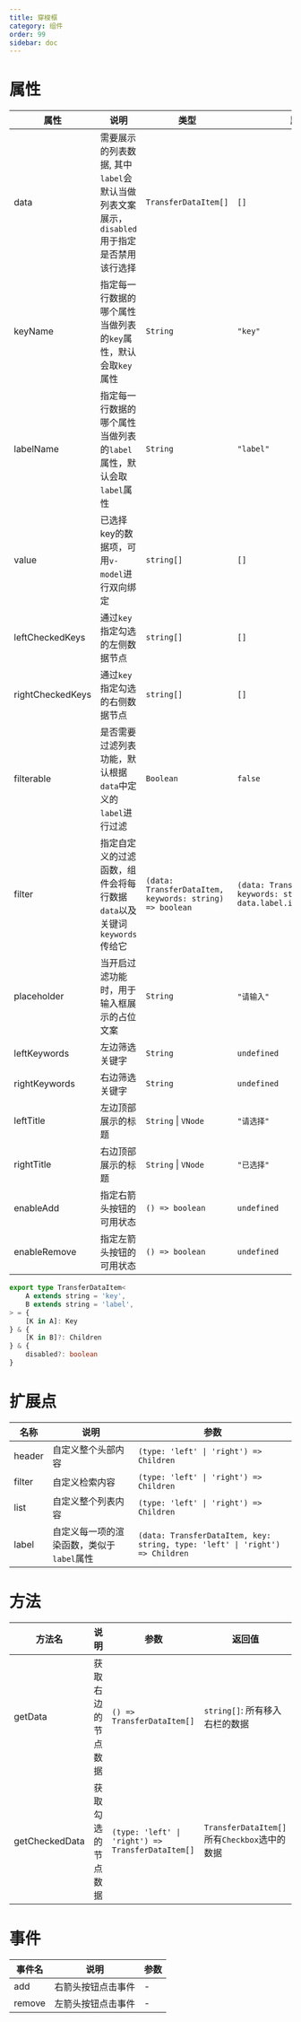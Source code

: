 ```yaml
---
title: 穿梭框
category: 组件
order: 99 
sidebar: doc
---
```


# 属性

| 属性 | 说明 | 类型 | 默认值 |
| --- | --- | --- | --- |
| data | 需要展示的列表数据, 其中`label`会默认当做列表文案展示，`disabled`用于指定是否禁用该行选择 | `TransferDataItem[]` | `[]` |
| keyName | 指定每一行数据的哪个属性当做列表的`key`属性，默认会取`key`属性 | `String` | `"key"` |
| labelName | 指定每一行数据的哪个属性当做列表的`label`属性，默认会取`label`属性 | `String` | `"label"` |
| value | 已选择key的数据项，可用`v-model`进行双向绑定 | `string[]` | `[]` |
| leftCheckedKeys | 通过`key`指定勾选的左侧数据节点 | `string[]` | `[]` |
| rightCheckedKeys | 通过`key`指定勾选的右侧数据节点 | `string[]` | `[]` |
| filterable | 是否需要过滤列表功能，默认根据`data`中定义的`label`进行过滤 | `Boolean` | `false` |
| filter | 指定自定义的过滤函数，组件会将每行数据`data`以及关键词`keywords`传给它 | `(data: TransferDataItem, keywords: string) => boolean` | `(data: TransferDataItem, keywords: string) => data.label.includes(keywords)` |
| placeholder | 当开启过滤功能时，用于输入框展示的占位文案 | `String` | `"请输入"` |
| leftKeywords | 左边筛选关键字 | `String` | `undefined` |
| rightKeywords | 右边筛选关键字 | `String` | `undefined` |
| leftTitle | 左边顶部展示的标题 | `String` &#124; `VNode` | `"请选择"` |
| rightTitle | 右边顶部展示的标题 | `String` &#124; `VNode` | `"已选择"` |
| enableAdd | 指定右箭头按钮的可用状态 | `() => boolean` | `undefined` |
| enableRemove | 指定左箭头按钮的可用状态 | `() => boolean` | `undefined` |

```ts
export type TransferDataItem<
    A extends string = 'key',
    B extends string = 'label',
> = {
    [K in A]: Key
} & {
    [K in B]?: Children
} & {
    disabled?: boolean
}
```

# 扩展点

| 名称 | 说明 | 参数 |
| --- | --- | --- |
| header | 自定义整个头部内容 | <code>(type: 'left' &#124; 'right') => Children</code> |
| filter | 自定义检索内容 | <code>(type: 'left' &#124; 'right') => Children</code> | 
| list | 自定义整个列表内容 | <code>(type: 'left' &#124; 'right') => Children</code> |
| label | 自定义每一项的渲染函数，类似于`label`属性 | <code>(data: TransferDataItem, key: string, type: 'left' &#124; 'right') => Children</code> |

# 方法

| 方法名 | 说明 | 参数 | 返回值 |
| --- | --- | --- | --- |
| getData | 获取右边的节点数据 | `() => TransferDataItem[]` | `string[]`: 所有移入右栏的数据 |
| getCheckedData | 获取勾选的节点数据 | <code>(type: 'left' &#124; 'right') => TransferDataItem[]</code> | `TransferDataItem[]`所有`Checkbox`选中的数据 |

# 事件

| 事件名 | 说明 | 参数 |
| --- | --- | --- |
| add | 右箭头按钮点击事件 | - |
| remove | 左箭头按钮点击事件 | - |

